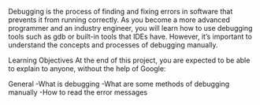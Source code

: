 Debugging is the process of finding and fixing errors in software that prevents it from running correctly. As you become a more advanced programmer and an industry engineer, you will learn how to use debugging tools such as gdb or built-in tools that IDEs have. However, it’s important to understand the concepts and processes of debugging manually.

Learning Objectives
At the end of this project, you are expected to be able to explain to anyone, without the help of Google:

General
-What is debugging
-What are some methods of debugging manually
-How to read the error messages
